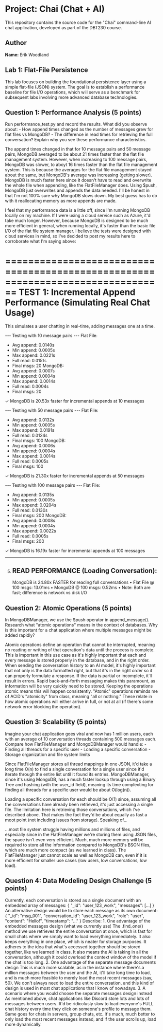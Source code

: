 # Project: Chai (Chat + AI)

This repository contains the source code for the "Chai" command-line AI chat application, developed as part of the DBT230 course.

## Author

**Name:** Erik Woodland

## Lab 1: Flat-File Persistence

This lab focuses on building the foundational persistence layer using a simple flat-file (JSON) system. The goal is to establish a performance baseline for file I/O operations, which will serve as a benchmark for subsequent labs involving more advanced database technologies.

## Question 1: Performance Analysis (5 points)
Run performance_test.py and record the results. What did you observe about:
    - How append times changed as the number of messages grew for flat files vs MongoDB?
    - The difference in read times for retrieving the full conversation?
Explain why you see these performance characteristics.

The append times changed in that for 10 message pairs and 50 message pairs, MongoDB averaged to be about 21 times faster than the flat file management system. However, when increasing to 100 message pairs, MongoDB was slower, to aboyt 16 times faster than the flat file management system. This is because the averages for the flat file management stayed about the same, but MongoDB's average was increasing (getting slower). MongoDB is much faster here since it doesn't have to read and overwrite the whole file when appending, like the FlatFileManager does. Using $push, MongoDB just overwrites and appends the data needed. I'll be honest in that I'm not 100% sure why MongoDB slows down. My best guess has to do with it reallocating memory as more appends are made.

I feel that my performance data is a little off, since I'm running MongoDB locally on my machine. If I were using a cloud service such as Azure, it'd take much longer. However, because MongoDB is designed to be much more efficient in general, when running locally, it's faster than the basic file I/O of the flat file system manager. I believe the tests were designed with cloud services in mind, so I've decided to post my results here to corroborate what I'm saying above:

================================================================================
TEST 1: Incremental Append Performance (Simulating Real Chat Usage)
================================================================================
This simulates a user chatting in real-time, adding messages one at a time.


--- Testing with 10 message pairs ---
Flat File:
  - Avg append: 0.0140s
  - Min append: 0.0005s
  - Max append: 0.0221s
  - Full read:  0.0151s
  - Final msgs: 20
MongoDB:
  - Avg append: 0.0007s
  - Min append: 0.0004s
  - Max append: 0.0014s
  - Full read:  0.0004s
  - Final msgs: 20

✓ MongoDB is 20.53x faster for incremental appends at 10 messages

--- Testing with 50 message pairs ---
Flat File:
  - Avg append: 0.0132s
  - Min append: 0.0005s
  - Max append: 0.0191s
  - Full read:  0.0124s
  - Final msgs: 100
MongoDB:
  - Avg append: 0.0006s
  - Min append: 0.0004s
  - Max append: 0.0014s
  - Full read:  0.0005s
  - Final msgs: 100

✓ MongoDB is 21.30x faster for incremental appends at 50 messages

--- Testing with 100 message pairs ---
Flat File:
  - Avg append: 0.0135s
  - Min append: 0.0005s
  - Max append: 0.0204s
  - Full read:  0.0130s
  - Final msgs: 200
MongoDB:
  - Avg append: 0.0008s
  - Min append: 0.0004s
  - Max append: 0.0022s
  - Full read:  0.0005s
  - Final msgs: 200

✓ MongoDB is 16.19x faster for incremental appends at 100 messages

---

5. READ PERFORMANCE (Loading Conversation):
   ----------------------------------------------------------------------------
   MongoDB is 24.80x FASTER for reading full conversations
   • Flat File @ 100 msgs: 13.01ms
   • MongoDB @ 100 msgs:   0.52ms
   • Note: Both are fast; difference is network vs disk I/O

## Question 2: Atomic Operations (5 points)
In MongoDBManager, we use the $push operator in append_message(). Research what "atomic operations" means in the context of databases. Why is this important for a chat application where multiple messages might be added rapidly?

Atomic operations define an operation that cannot be interrupted, meaning no reading or writing of that operation's data until the process is complete. This is important in this use case as it's highly important that each and every message is stored properly in the database, and in the right order. When sending the conversation history to an AI model, it's highly important that not only is the data formatted right, but that it's in the right order so it can properly formulate a response. If the data is partial or incomplete, it'll result in errors. Rapid back-and-forth messaging makes this paramount, as information will be very quickly need to be stored. Keeping the operations atomic means this will happen consistently. "Atomic" operations reminds me of ACID's "atomicity" from class, meaning "all or nothing." These relate in how atomic operations will either arrive in full, or not at all (if there's some network error blocking the operation).

## Question 3: Scalability (5 points)
Imagine your chat application goes viral and now has 1 million users, each with an average of 10 conversation threads containing 500 messages each.
Compare how FlatFileManager and MongoDBManager would handle:
    - Finding all threads for a specific user
    - Loading a specific conversation
    - Storage organization and file system limits

Since FlatFileManager stores all thread mappings in one JSON, it'd take a long time O(n) to find a single conversation for a single user since it'd iterate through the entire list until it found its entries. MongoDBManager, since it's using MongoDB, has a much faster lookup through using a Binary Tree and hashing (with the user_id field), meaning its time complexting for finding all threads for a specific user would be about O(log(n)). 

Loading a specific conversation for each should be O(1) since, assuming all the conversations have already been retrieved, it's just accessing a single file. The limitation here is retrieving those conversations, which I've described above. That makes the fact they'd be about equally as fast a moot point (not including issues from storage). Speaking of...

...most file system struggle having millions and millions of files, and especially since in the FlatFileManager we're storing them using JSON files, the space isn't even very efficient. Much, much more memory will be required to store all the information compared to MongoDB's BSON files, which are much more compact (as we learned in class). The FlatFileManager just cannot scale as well as MongoDB can, even if it is more efficient for smaller use cases (low users, low conversations, low load).

## Question 4: Data Modeling Design Challenge (5 points)
Currently, each conversation is stored as a single document with an embedded array of messages:
{
  "_id": "user_123_work",
  "messages": [...]
}
An alternative design would be to store each message as its own document:
{
  "_id": "msg_001",
  "conversation_id": "user_123_work",
  "role": "user",
  "content": "Hello!",
  "timestamp": "..."
}
Describe:
    1. One advantage of the embedded messages design (what we currently use)
    The .find_one() method we use retrieves the entire conversation at once, which is fast for small chats where we simply want to load everything immediately. It also keeps everything in one place, which is neater for storage purposes. It adheres to the idea that what's accessed together should be stored together, like we learned in class. It also means the AI is taking in all the conversation, although it could overload the context window of the model if the chat is too long.
    2. One advantage of the separate message documents design
    This is much more scalable, as in the instance where there's a million messages between the user and the AI, it'll take long time to load, and is much more feasible to merely load the most recent messages (say, 50). We don't always need to load the entire conversation, and this kind of design is used in most chat applications that I know of nowadays.
    3. A scenario where you would choose the separate messages design instead
    As mentioned above, chat applications like Discord store lots and lots of messages between users. It'd be ridicolusly slow to load everyone's FULL chat history every time they click on someone's profile to message them. Same goes for chats in servers, group chats, etc. It's much, much better to only load the most recent messages instead, and if the user scrolls up, load more dynamically.